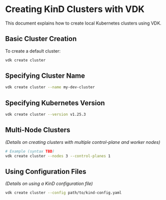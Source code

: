 # Creating KinD Clusters with VDK

This document explains how to create local Kubernetes clusters using VDK.

## Basic Cluster Creation

To create a default cluster:

```bash
vdk create cluster
```

## Specifying Cluster Name

```bash
vdk create cluster --name my-dev-cluster
```

## Specifying Kubernetes Version

```bash
vdk create cluster --version v1.25.3
```

## Multi-Node Clusters

*(Details on creating clusters with multiple control-plane and worker nodes)*

```bash
# Example (syntax TBD)
vdk create cluster --nodes 3 --control-planes 1
```

## Using Configuration Files

*(Details on using a KinD configuration file)*

```bash
vdk create cluster --config path/to/kind-config.yaml
```
